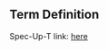 ## Term Definition

Spec-Up-T link: <a href='https://weboftrust.github.io/WOT-terms/docs/glossary/QVI'>here</a>
